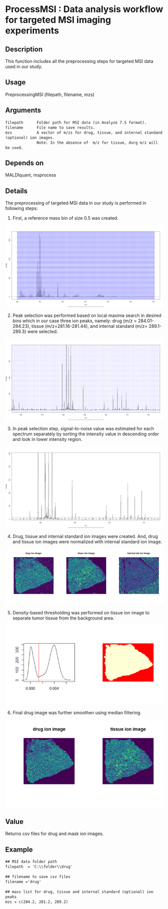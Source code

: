 # ProcessMSI : Data analysis workflow for targeted MSI imaging experiments

## Description
This function includes all the preprocessing steps for targeted MSI data used in our study. 

## Usage
PreprocessingMSI (filepath, filename, mzs)

## Arguments
```
filepath      Folder path for MSI data (in Analyze 7.5 format).
filename      File name to save results. 
mzs           A vector of m/zs for drug, tissue, and internal standand (optional) ion images.
              Note: In the absence of  m/z for tissue, durg m/z will be used. 
```
## Depends on
MALDIquant, msprocess

## Details 
The preprocessing of targeted MSI data in our study is performed in following steps:

1. First, a reference mass bin of size 0.5 was created.

![alt text](https://github.com/pietrofranceschi/ProcessMSI/blob/master/BinnedSpectrum.png)

2. Peak selection was performed based on local maxima search in desired bins which in our case three ion peaks, namely: drug (m/z = 284.01-284.23), tissue (m/z=281.16-281.44), and internal standard (m/z= 289.1-289.3) were selected. 

![alt text](https://github.com/pietrofranceschi/ProcessMSI/blob/master/zoombinnedspectrum.png)

3.  In peak selection step, signal-to-noise value was estimated for each spectrum separately by sorting the intensity value in descending order and look in lower intensity region. 

![alt text](https://github.com/pietrofranceschi/ProcessMSI/blob/master/PeakSelection.png)

4. Drug, tissue and internal standard ion images were created. And, drug and tissue ion images were normalized with internal standard ion image. 

![alt text](https://github.com/pietrofranceschi/ProcessMSI/blob/master/IonImage.png)

5. Density-based thresholding was performed on tissue ion image to separate tumor tissue from the background area.

![alt text](https://github.com/pietrofranceschi/ProcessMSI/blob/master/MaskImg.png)

6. Final drug image was further smoothen using median filtering.

![alt text](https://github.com/pietrofranceschi/ProcessMSI/blob/master/FinalionImages.png)

## Value
Returns csv files for drug and mask ion images. 

## Example

```
## MSI data folder path
filepath  = 'C:\\folder\\drug'           

## filename to save csv files
filename ='drug'                        
 
## mass list for drug, tissue and internal standard (optional) ion peaks 
mzs = c(284.2, 281.2, 289.2)      

```


